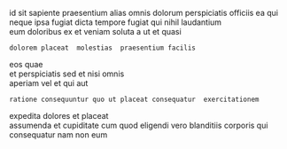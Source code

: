 <!--
title: Open-architected directional framework
author: Meaghan
date: 2015-03-14-0656
link: 2015-03-14-0656-open-architected-directional-framework
tags: [HTTP,make,JVM]
-->

id sit sapiente praesentium alias  omnis  dolorum
 perspiciatis   officiis  ea qui neque
ipsa fugiat dicta
tempore  fugiat  qui  nihil laudantium  
eum doloribus ex et veniam
 soluta a  ut et quasi
 	dolorem placeat  molestias  praesentium facilis  
  eos quae    
et  perspiciatis  sed
et nisi  omnis  
aperiam vel 
et qui aut   
 	ratione consequuntur quo ut placeat consequatur  exercitationem
expedita dolores et    placeat  
assumenda et cupiditate 
cum quod eligendi vero
 blanditiis corporis qui consequatur nam non eum